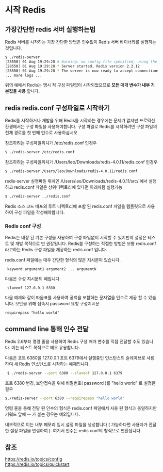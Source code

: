 # 시작 Redis

## 가장간단한 redis 서버 실행하는법
Redis 서버를 시작하는 가장 간단한 방법은 인수없이 Redis 서버 바이너리를 실행하는 것입니다.
```sh
$ ./redis-server
[28550] 01 Aug 19:29:28 # Warning: no config file specified, using the default config. In order to specify a config file use 'redis-server /path/to/redis.conf'
[28550] 01 Aug 19:29:28 * Server started, Redis version 2.2.12
[28550] 01 Aug 19:29:28 * The server is now ready to accept connections on port 6379
... more logs ...
```
위의 예에서 Redis는 명시 적 구성 파일없이 시작되었으므로 **모든 매개 변수가 내부 기본값을 사용** 합니다. 

## redis redis.conf 구성파일로 시작하기 
Redis를 시작하거나 개발을 위해 Redis를 시작하는 경우에는 문제가 없지만 프로덕션 환경에서는 구성 파일을 사용해야합니다.
구성 파일로 Redis를 시작하려면 구성 파일의 전체 경로를 첫 번째 인수로 사용하십시오  

참조하려는 구성파일위치가 /etc/redis.conf 인경우
```sh
$ ./redis-server /etc/redis.conf  
```

참조하려는 구성파일위치가 /Users/leo/Downloads/redis-4.0.11/redis.conf 인경우
```sh
$ ./redis-server /Users/leo/Downloads/redis-4.0.11/redis.conf
```

redis-server 실행파일 위치인 /Users/leo/Downloads/redis-4.0.11/src/ 에서 실행하고 redis.conf 파일은 상위디렉토리에 있다면 아래처럼 실행가능 
```sh
$ ./redis-server ../redis.conf
```
Redis 소스 코드 배포의 루트 디렉토리에 포함 된 redis.conf 파일을 템플릿으로 사용하여 구성 파일을 작성해야합니다.

### Redis conf 구성
Redis는 내장 된 기본 구성을 사용하여 구성 파일없이 시작할 수 있지만이 설정은 테스트 및 개발 목적으로 만 권장됩니다.
Redis를 구성하는 적절한 방법은 보통 redis.conf 라고하는 Redis 구성 파일을 제공하는 redis.conf 입니다.

redis.conf 파일에는 매우 간단한 형식의 많은 지시문이 있습니다.
```
 keyword argument1 argument2 ... argumentN 
```
다음은 구성 지시문의 예입니다.
```
 slaveof 127.0.0.1 6380 
```

다음 예제와 같이 따옴표를 사용하여 공백을 포함하는 문자열을 인수로 제공 할 수 있습니다.
 보안을 위해 접속시 password 요청 구성지시문
```
requirepass "hello world"
```

##  command line 통해 인수 전달
Redis 2.6부터 명령 줄을 사용하여 Redis 구성 매개 변수를 직접 전달할 수도 있습니다. 
이는 테스트 목적으로 매우 유용합니다. 

다음은 포트 6380을 127.0.0.1 포트 6379에서 실행중인 인스턴스의 슬레이브로 사용하여 새 Redis 인스턴스를 시작하는 예제입니다.
```sh
 $ ./redis-server --port 6380 --slaveof 127.0.0.1 6379 
```

포트 6380 변경, 보안접속을 위해 비밀번호( password )를 "hello world" 로 설정한 결우
```sh
$./redis-server --port 6380 --requirepass "hello world"
```

명령 줄을 통해 전달 된 인수의 형식은 redis.conf 파일에서 사용 된 형식과 동일하지만 키워드 앞에 -- 가 붙는 경우는 예외입니다.

내부적으로 이는 내부 메모리 임시 설정 파일을 생성합니다 ( 가능하다면 사용자가 전달한 설정 파일을 연결하여 ). 
여기서 인수는 redis.conf의 형식으로 변환됩니다

## 참조
https://redis.io/topics/config <br>
https://redis.io/topics/quickstart
